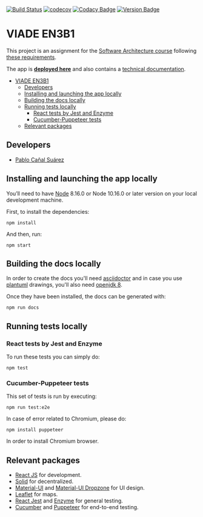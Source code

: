 [![Build Status](https://travis-ci.com/Arquisoft/viade_en3b1.svg?branch=master)](https://travis-ci.com/Arquisoft/viade_en3b1)
[![codecov](https://codecov.io/gh/Arquisoft/viade_en3b1/branch/master/graph/badge.svg)](https://codecov.io/gh/Arquisoft/viade_en3b1)
[![Codacy Badge](https://api.codacy.com/project/badge/Grade/f5df55b29fc54c189382e35c742730d9)](https://www.codacy.com/gh/Arquisoft/viade_en3b1?utm_source=github.com&amp;utm_medium=referral&amp;utm_content=Arquisoft/viade_en3b1&amp;utm_campaign=Badge_Grade)
[![Version Badge](https://img.shields.io/badge/Version-1.1-<COLOR>.svg)](https://arquisoft.github.io/viade_en3b1)

# VIADE EN3B1

This project is an assignment for the [Software Architecture course](https://arquisoft.github.io/) following [these requirements](https://labra.solid.community/public/SoftwareArchitecture/AssignmentDescription/).

The app is [**deployed here**](https://arquisoft.github.io/viade_en3b1/) and also contains a [technical documentation](https://arquisoft.github.io/viade_en3b1/docs).


- [VIADE EN3B1](#viade-en3b1)
  - [Developers](#developers)
  - [Installing and launching the app locally](#installing-and-launching-the-app-locally)
  - [Building the docs locally](#building-the-docs-locally)
  - [Running tests locally](#running-tests-locally)
    - [React tests by Jest and Enzyme](#react-tests-by-jest-and-enzyme)
    - [Cucumber-Puppeteer tests](#cucumber-puppeteer-tests)
  - [Relevant packages](#relevant-packages)

## Developers
*  [Pablo Cañal Suárez](https://github.com/PabloCanalSuarez)


## Installing and launching the app locally 

You’ll need to have [Node](https://nodejs.org/) 8.16.0 or Node 10.16.0 or later version on your local development machine.

First, to install the dependencies:

```
npm install
```
And then, run:

```
npm start
```

## Building the docs locally

In order to create the docs you'll need [asciidoctor](https://asciidoctor.org/) and in case you use [plantuml](https://plantuml.com/) drawings, you'll also need [openjdk 8](https://openjdk.java.net/).

Once they have been installed, the docs can be generated with:

```
npm run docs
```

## Running tests locally

### React tests by Jest and Enzyme

To run these tests you can simply do:
```
npm test
```

### Cucumber-Puppeteer tests

This set of tests is run by executing:
```
npm run test:e2e
```

In case of error related to Chromium, please do:
```
npm install puppeteer
```
In order to install Chromium browser.

## Relevant packages
- [React JS](https://github.com/facebook/react) for development.
- [Solid](https://github.com/solid) for decentralized.
- [Material-UI](https://github.com/mui-org/material-ui) and [Material-UI Dropzone](https://github.com/Yuvaleros/material-ui-dropzone) for UI design.
- [Leaflet](https://github.com/Leaflet/Leaflet) for maps.
- [React Jest](https://github.com/facebook/jest) and [Enzyme](https://github.com/enzymejs/enzyme) for general testing.
- [Cucumber](https://github.com/cucumber/cucumber) and [Puppeteer](https://github.com/puppeteer/puppeteer) for end-to-end testing.